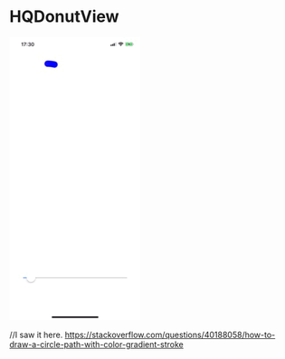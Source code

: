 # HQDonutView

![image](https://github.com/Xiahaiquan/HQDonutView/blob/master/Gif/ShowResult.gif)


//I saw it here.
https://stackoverflow.com/questions/40188058/how-to-draw-a-circle-path-with-color-gradient-stroke
